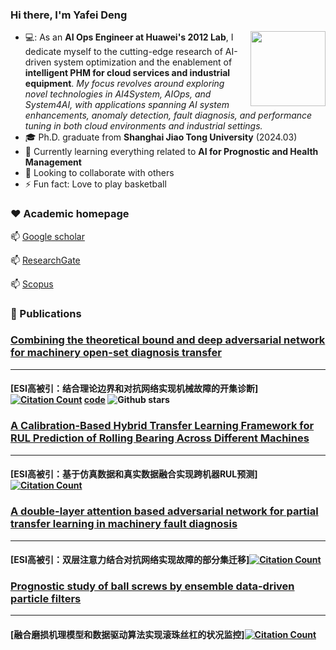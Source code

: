 ### Hi there, I'm Yafei Deng
<img align="right" src="https://i.giphy.com/media/FAFo1M7EC4gRZ4HETH/giphy.webp" width="120px"/>

  - 💻: As an **AI Ops Engineer at Huawei's 2012 Lab**, I dedicate myself to the cutting-edge research of AI-driven system optimization and the enablement of **intelligent PHM for cloud services and industrial equipment**.
    *My focus revolves around exploring novel technologies in AI4System, AIOps, and System4AI, with applications spanning AI system enhancements, anomaly detection, fault diagnosis, and performance tuning in both cloud environments and industrial settings.*
  - :mortar_board: Ph.D. graduate from **Shanghai Jiao Tong University** (2024.03)
  - 🌱 Currently learning everything related to **AI for Prognostic and Health Management**
  - 👯 Looking to collaborate with others
  - ⚡ Fun fact: Love to play basketball

### ❤️ Academic homepage

  📫         [Google scholar](https://scholar.google.com/citations?user=-mW9Ny0AAAAJ&hl=zh-CN)

  📫         [ResearchGate](https://www.researchgate.net/profile/Yafei-Deng)

  📫         [Scopus](https://www.scopus.com/authid/detail.uri?authorId=57201215111)


### 📕 Publications
<!-- BLOG-POST-LIST:START -->
### [Combining the theoretical bound and deep adversarial network for machinery open-set diagnosis transfer](https://www.sciencedirect.com/science/article/abs/pii/S0925231223005143)
 ----
#### [ESI高被引：结合理论边界和对抗网络实现机械故障的开集诊断][![Citation Count](https://img.shields.io/badge/citations-31-blue)](https://example.com/link_to_your_paper) **[code](https://github.com/phoenixdyf/Theory-guided-Progressive-Transfer-Learning-Network)**  ![Github stars](https://img.shields.io/github/stars/phoenixdyf/Theory-guided-Progressive-Transfer-Learning-Network.svg)



###  [A Calibration-Based Hybrid Transfer Learning Framework for RUL Prediction of Rolling Bearing Across Different Machines](https://ieeexplore.ieee.org/abstract/document/10078406)
----
#### [ESI高被引：基于仿真数据和真实数据融合实现跨机器RUL预测][![Citation Count](https://img.shields.io/badge/citations-55-blue)](https://example.com/link_to_your_paper)



### [A double-layer attention based adversarial network for partial transfer learning in machinery fault diagnosis](https://www.sciencedirect.com/science/article/abs/pii/S0166361521000063)
 ----
#### [ESI高被引：双层注意力结合对抗网络实现故障的部分集迁移][![Citation Count](https://img.shields.io/badge/citations-145-blue)](https://example.com/link_to_your_paper)



### [Prognostic study of ball screws by ensemble data-driven particle filters](https://www.sciencedirect.com/science/article/abs/pii/S0278612520300996)
----
#### [融合磨损机理模型和数据驱动算法实现滚珠丝杠的状况监控][![Citation Count](https://img.shields.io/badge/citations-62-blue)](https://example.com/link_to_your_paper)



[AI]: https://www.ibm.com/cloud/learn/what-is-artificial-intelligence
[Jupyter]: https://jupyter.org/
[Git]: https://en.wikipedia.org/wiki/Gi
[Github]: https://github.com/Charlie5DH
[Python]: https://www.python.org/
[Tensorflow]: https://www.tensorflow.org/
[Keras]: https://keras.io/
[Sklearn]: https://scikit-learn.org/stable/
[C++]: https://en.wikipedia.org/wiki/C_(programming_language)
[Numpy]: https://numpy.org/
[Orcid]: https://orcid.org/0000-0003-0699-5160
